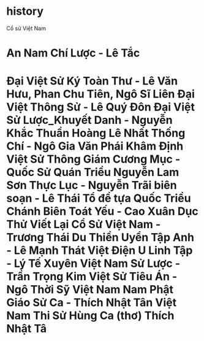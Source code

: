 # history
Cổ sử Việt Nam

<h1>An Nam Chí Lược - Lê Tắc
<h1>Đại Việt Sử Ký Toàn Thư - Lê Văn Hưu, Phan Chu Tiên, Ngô Sĩ Liên
Đại Việt Thông Sử  - Lê Quý Đôn
Đại Việt Sử Lược_Khuyết Danh - Nguyễn Khắc Thuần
Hoàng Lê Nhất Thống Chí - Ngô Gia Văn Phái
Khâm Định Việt Sử Thông Giám Cương Mục - Quốc Sử Quán Triều Nguyễn
Lam Sơn Thực Lục - Nguyễn Trãi biên soạn - Lê Thái Tổ đề tựa
Quốc Triều Chánh Biên Toát Yếu  - Cao Xuân Dục
Thử Viết Lại Cổ Sử Việt Nam - Trương Thái Du
Thiền Uyển Tập Anh - Lê Mạnh Thát
Việt Điện U Linh Tập - Lý Tế Xuyên
Việt Nam Sử Lược - Trần Trọng Kim
Việt Sử Tiêu Án - Ngô Thời Sỹ
Việt Nam Nam Phật Giáo Sử Ca - Thích Nhật Tân
Việt Nam Thi Sử Hùng Ca (thơ) Thích Nhật Tâ
